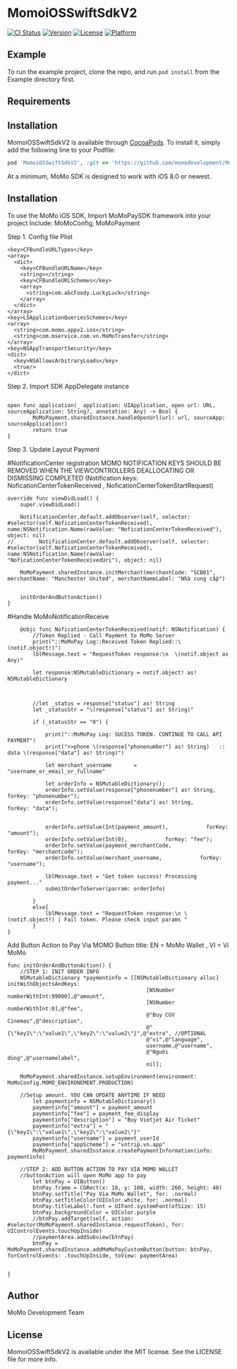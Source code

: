 # MomoiOSSwiftSdkV2

[![CI Status](http://img.shields.io/travis/momodevelopment/MomoiOSSwiftSdkV2.svg?style=flat)](https://travis-ci.org/momodevelopment/MomoiOSSwiftSdkV2)
[![Version](https://img.shields.io/cocoapods/v/MomoiOSSwiftSdkV2.svg?style=flat)](http://cocoapods.org/pods/MomoiOSSwiftSdkV2)
[![License](https://img.shields.io/cocoapods/l/MomoiOSSwiftSdkV2.svg?style=flat)](http://cocoapods.org/pods/MomoiOSSwiftSdkV2)
[![Platform](https://img.shields.io/cocoapods/p/MomoiOSSwiftSdkV2.svg?style=flat)](http://cocoapods.org/pods/MomoiOSSwiftSdkV2)

## Example

To run the example project, clone the repo, and run `pod install` from the Example directory first.

## Requirements

## Installation

MomoiOSSwiftSdkV2 is available through [CocoaPods](http://cocoapods.org). To install
it, simply add the following line to your Podfile:

```ruby
pod 'MomoiOSSwiftSdkV2', :git => 'https://github.com/momodevelopment/MomoiOSSwiftSdkV2.git',:branch => "master"
```

At a minimum, MoMo SDK is designed to work with iOS 8.0 or newest.


## Installation

To use the MoMo iOS SDK, Import MoMoPaySDK framework into your project
Include: MoMoConfig, MoMoPayment

Step 1. Config file Plist
```
<key>CFBundleURLTypes</key>
<array>
  <dict>
    <key>CFBundleURLName</key>
    <string></string>
    <key>CFBundleURLSchemes</key>
    <array>
      <string>com.abcFoody.LuckyLuck</string>
    </array>
  </dict>
</array>
<key>LSApplicationQueriesSchemes</key>
<array>
  <string>com.momo.appv2.ios</string>
  <string>com.mservice.com.vn.MoMoTransfer</string>
</array>
<key>NSAppTransportSecurity</key>
<dict>
  <key>NSAllowsArbitraryLoads</key>
  <true/>
</dict>
```
Step 2. Import SDK
AppDelegate instance
```

open func application(_ application: UIApplication, open url: URL, sourceApplication: String?, annotation: Any) -> Bool {
        MoMoPayment.sharedInstance.handleOpenUrl(url: url, sourceApp: sourceApplication!)
        return true
}
```

Step 3. Update Layout Payment

#NotificationCenter registration
MOMO NOTIFICATION KEYS SHOULD BE REMOVED WHEN THE VIEWCONTROLLERS DEALLOCATING OR DISMISSING COMPLETED
(Notification keys: NoficationCenterTokenReceived , NoficationCenterTokenStartRequest)
```
override func viewDidLoad() {
    super.viewDidLoad()
    
    NotificationCenter.default.addObserver(self, selector: #selector(self.NoficationCenterTokenReceived), name:NSNotification.Name(rawValue: "NoficationCenterTokenReceived"), object: nil)
//        NotificationCenter.default.addObserver(self, selector: #selector(self.NoficationCenterTokenReceived), name:NSNotification.Name(rawValue: "NoficationCenterTokenReceivedUri"), object: nil)

    MoMoPayment.sharedInstance.initMerchant(merchantCode: "SCB01", merchantName: "Manchester United", merchantNameLabel: "Nhà cung cấp")
        
    
    initOrderAndButtonAction()
}
```
#Handle MoMoNotificationReceive
```
    @objc func NoficationCenterTokenReceived(notif: NSNotification) {
        //Token Replied - Call Payment to MoMo Server
        print("::MoMoPay Log::Received Token Replied::\(notif.object!)")
        lblMessage.text = "RequestToken response:\n  \(notif.object as Any)"
        
        let response:NSMutableDictionary = notif.object! as! NSMutableDictionary
        
        
        
        //let _status = response["status"] as! String
        let _statusStr = "\(response["status"] as! String)"
        
        if (_statusStr == "0") {
            
            print("::MoMoPay Log: SUCESS TOKEN. CONTINUE TO CALL API PAYMENT")
            print(">>phone \(response["phonenumber"] as! String)   :: data \(response["data"] as! String)")
            
            let merchant_username       = "username_or_email_or_fullname"
            
            let orderInfo = NSMutableDictionary();
            orderInfo.setValue(response["phonenumber"] as! String,            forKey: "phonenumber");
            orderInfo.setValue(response["data"] as! String,            forKey: "data");
            
            
            orderInfo.setValue(Int(payment_amount),            forKey: "amount");
            orderInfo.setValue(Int(0),            forKey: "fee");
            orderInfo.setValue(payment_merchantCode,            forKey: "merchantcode");
            orderInfo.setValue(merchant_username,            forKey: "username");
            
            lblMessage.text = "Get token success! Processing payment..."
            submitOrderToServer(parram: orderInfo)
            
        }
        else{
            lblMessage.text = "RequestToken response:\n \(notif.object!) | Fail token. Please check input params "
        }
}

```
Add Button Action to Pay Via MOMO
Button title: EN = MoMo Wallet , VI = Ví MoMo
```
func initOrderAndButtonAction() {
    //STEP 1: INIT ORDER INFO
    NSMutableDictionary *paymentinfo = [[NSMutableDictionary alloc] initWithObjectsAndKeys:
                                            [NSNumber numberWithInt:99000],@"amount",
                                            [NSNumber numberWithInt:0],@"fee",
                                            @"Buy CGV Cinemas",@"description",
                                            @"{\"key1\":\"value1\",\"key2\":\"value2\"}",@"extra", //OPTIONAL
                                            @"vi",@"language",
                                            username,@"username",
                                            @"Người dùng",@"usernamelabel",
                                            nil];

    MoMoPayment.sharedInstance.setupEnvironment(environment: MoMoConfig.MOMO_ENVIRONEMENT.PRODUCTION)
    
    //Setup amount. YOU CAN UPDATE ANYTIME IF NEED
        let paymentinfo = NSMutableDictionary()
        paymentinfo["amount"] = payment_amount
        paymentinfo["fee"] = payment_fee_display
        paymentinfo["description"] = "Buy Vietjet Air Ticket"
        paymentinfo["extra"] = "{\"key1\":\"value1\",\"key2\":\"value2\"}"
        paymentinfo["username"] = payment_userId
        paymentinfo["appScheme"] = "vntrip.vn.app"
        MoMoPayment.sharedInstance.createPaymentInformation(info: paymentinfo)

    //STEP 2: ADD BUTTON ACTION TO PAY VIA MOMO WALLET
    //buttonAction will open MoMo app to pay
        let btnPay = UIButton()
        btnPay.frame = CGRect(x: 10, y: 100, width: 260, height: 40)
        btnPay.setTitle("Pay Via MoMo Wallet", for: .normal)
        btnPay.setTitleColor(UIColor.white, for: .normal)
        btnPay.titleLabel!.font = UIFont.systemFont(ofSize: 15)
        btnPay.backgroundColor = UIColor.purple
        //btnPay.addTarget(self, action: #selector(MoMoPayment.sharedInstance.requestToken), for: UIControlEvents.touchUpInside)
        //paymentArea.addSubview(btnPay)
        btnPay = MoMoPayment.sharedInstance.addMoMoPayCustomButton(button: btnPay, forControlEvents: .touchUpInside, toView: paymentArea)
        

}
```

## Author

MoMo Development Team

## License

MomoiOSSwiftSdkV2 is available under the MIT license. See the LICENSE file for more info.
